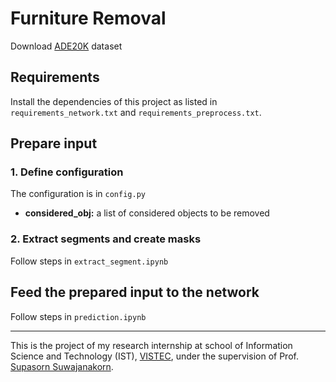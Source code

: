 # Furniture Removal

Download [ADE20K](https://groups.csail.mit.edu/vision/datasets/ADE20K/) dataset 

## Requirements

Install the dependencies of this project as listed in `requirements_network.txt` and `requirements_preprocess.txt`.

## Prepare input
### 1. Define configuration

The configuration is in `config.py`
* **considered_obj:** a list of considered objects to be removed

### 2. Extract segments and create masks

Follow steps in `extract_segment.ipynb`

## Feed the prepared input to the network

Follow steps in `prediction.ipynb`

---

This is the project of my research internship at school of Information Science and Technology (IST), [VISTEC](https://www.vistec.ac.th/home/), under the supervision of Prof. [Supasorn Suwajanakorn](https://www.supasorn.com/).
